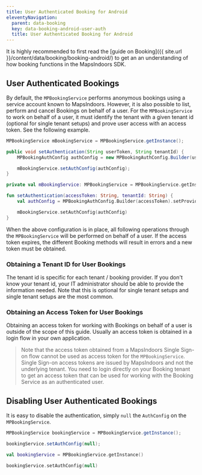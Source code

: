 ```yaml
---
title: User Authenticated Booking for Android
eleventyNavigation:
  parent: data-booking
  key: data-booking-android-user-auth
  title: User Authenticated Booking for Android
---
```




<!-- reference to normal booking example -->
It is highly recommended to first read the [guide on Booking]({{ site.url }}/content/data/booking/booking-android/) to get an an understanding of how booking functions in the MapsIndoors SDK.
<!-- example showing how to input token/tenantId -->
## User Authenticated Bookings

By default, the `MPBookingService` performs anonymous bookings using a service account known to MapsIndoors. However, it is also possible to list, perform and cancel Bookings on behalf of a user. For the `MPBookingService` to work on behalf of a user, it must identify the tenant with a given tenant id (optional for single tenant setups) and prove user access with an access token. See the following example.

<mi-tabs>
<mi-tab label="Java" tab-for="java"></mi-tab>
<mi-tab label="Kotlin" tab-for="kotlin"></mi-tab>
<mi-tab-panel id="java">

```java
MPBookingService mBookingService = MPBookingService.getInstance();

public void setAuthentication(String userToken, String tenantId) {
    MPBookingAuthConfig authConfig = new MPBookingAuthConfig.Builder(userToken).setProviderTenantId(tenantId).build();

    mBookingService.setAuthConfig(authConfig);
}
```

</mi-tab-panel>
<mi-tab-panel id="kotlin">

```kotlin
private val mBookingService: MPBookingService = MPBookingService.getInstance()

fun setAuthentication(accessToken: String, tenantId: String) {
    val authConfig = MPBookingAuthConfig.Builder(accessToken).setProviderTenantId(tenantId).build()

    mBookingService.setAuthConfig(authConfig)
}
```

</mi-tab-panel>
</mi-tabs>

<!-- text about aquiring the token is the app makers job -->
When the above configuration is in place, all following operations through the `MPBookingService` will be performed on behalf of a user. If the access token expires, the different Booking methods will result in errors and a new token must be obtained.

### Obtaining a Tenant ID for User Bookings

The tenant id is specific for each tenant / booking provider. If you don't know your tenant id, your IT administrator should be able to provide the information needed. Note that this is optional for single tenant setups and single tenant setups are the most common.

### Obtaining an Access Token for User Bookings

Obtaining an access token for working with Bookings on behalf of a user is outside of the scope of this guide. Usually an access token is obtained in a login flow in your own application.

> Note that the access token obtained from a MapsIndoors Single Sign-on flow cannot be used as access token for the `MPBookingService`. Single Sign-on access tokens are issued by MapsIndoors and not the underlying tenant. You need to login directly on your Booking tenant to get an access token that can be used for working with the Booking Service as an authenticated user.

<!-- example of disabling UAB -->
## Disabling User Authenticated Bookings

It is easy to disable the authentication, simply `null` the `AuthConfig` on the `MPBookingService`.

<mi-tabs>
<mi-tab label="Java" tab-for="java"></mi-tab>
<mi-tab label="Kotlin" tab-for="kotlin"></mi-tab>
<mi-tab-panel id="java">

```java
MPBookingService bookingService = MPBookingService.getInstance();

bookingService.setAuthConfig(null);
```

</mi-tab-panel>
<mi-tab-panel id="kotlin">

```kotlin
val bookingService = MPBookingService.getInstance()

bookingService.setAuthConfig(null)
```

</mi-tab-panel>
</mi-tabs>
